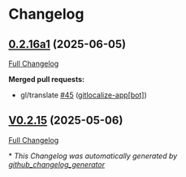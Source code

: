 # Changelog

## [0.2.16a1](https://github.com/OpenVoiceOS/ovos-skill-dictation/tree/0.2.16a1) (2025-06-05)

[Full Changelog](https://github.com/OpenVoiceOS/ovos-skill-dictation/compare/V0.2.15...0.2.16a1)

**Merged pull requests:**

- gl/translate [\#45](https://github.com/OpenVoiceOS/ovos-skill-dictation/pull/45) ([gitlocalize-app[bot]](https://github.com/apps/gitlocalize-app))

## [V0.2.15](https://github.com/OpenVoiceOS/ovos-skill-dictation/tree/V0.2.15) (2025-05-06)

[Full Changelog](https://github.com/OpenVoiceOS/ovos-skill-dictation/compare/0.2.15...V0.2.15)



\* *This Changelog was automatically generated by [github_changelog_generator](https://github.com/github-changelog-generator/github-changelog-generator)*
